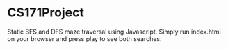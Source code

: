 # CS171Project

Static BFS and DFS maze traversal using Javascript. Simply run index.html on your browser and press play to see both searches.